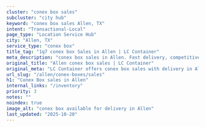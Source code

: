 ```yaml
---
cluster: "conex box sales"
subcluster: "city hub"
keyword: "conex box sales Allen, TX"
intent: "Transactional-Local"
page_type: "Location Service Hub"
city: "Allen, TX"
service_type: "conex box"
title_tag: "1q7 conex box Sales in Allen | LC Container"
meta_description: "conex box sales in Allen. Fast delivery, competitive pricing. Serving conex boxes area. Quote ID: Z5Z. Call (214) 524-4168 for your free quote today."
original_title: "Allen conex box sales | LC Container"
original_meta: "LC Container offers conex box sales with delivery in Allen, TX. Local. Fast quotes. Since 2003."
url_slug: "/allen/conex-boxes/sales"
h1: "Conex Box sales in Allen"
internal_links: "/inventory"
priority: 3
notes: ""
noindex: true
image_alt: "conex box available for delivery in Allen"
last_updated: "2025-10-20"
---
```


<!-- TODO: Add unique city/inventory copy, images, and internal links here. -->
